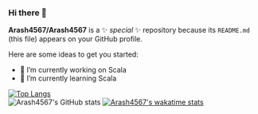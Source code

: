 ### Hi there 👋

**Arash4567/Arash4567** is a ✨ _special_ ✨ repository because its `README.md` (this file) appears on your GitHub profile.

Here are some ideas to get you started:

- 🔭 I’m currently working on Scala
- 🌱 I’m currently learning Scala

[![Top Langs](https://github-readme-stats.vercel.app/api/top-langs/?username=Arash4567&langs_count=20&layout=compact)](https://github.com/Arash4567/github-readme-stats) <br>
![Arash4567's GitHub stats](https://github-readme-stats.vercel.app/api?username=Arash4567&show_icons=true&theme=tokionight)
[![Arash4567's wakatime stats](https://github-readme-stats.vercel.app/api/wakatime?username=Arash4567)](https://github.com/Arash4567/Arash4567/blob/main/README.md)




